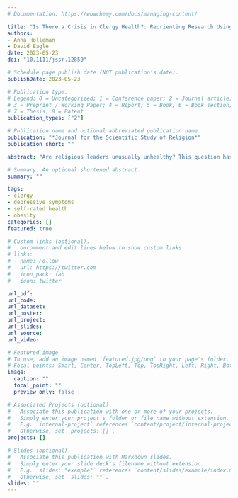 ```yaml
---
# Documentation: https://wowchemy.com/docs/managing-content/

title: "Is There a Crisis in Clergy Health?: Reorienting Research Using a National Sample"
authors:
- Anna Holleman
- David Eagle
date: 2023-05-23
doi: "10.1111/jssr.12859"

# Schedule page publish date (NOT publication's date).
publishDate: 2023-05-23

# Publication type.
# Legend: 0 = Uncategorized; 1 = Conference paper; 2 = Journal article;
# 3 = Preprint / Working Paper; 4 = Report; 5 = Book; 6 = Book section;
# 7 = Thesis; 8 = Patent
publication_types: ["2"]

# Publication name and optional abbreviated publication name.
publication: "*Journal for the Scientific Study of Religion*"
publication_short: ""

abstract: "Are religious leaders unusually unhealthy? This question has long occupied scholars interested in the study of religious institutions, and a significant body of research has examined the causes, correlates, and effects of poor health among clergy. In this study, we aimed to: (1) outline the development of, and bias inherent to, the scholarly understanding of clergy health over the past 50 years; (2) test, using a recently collected nationally representative sample of clergy, the standing assumption that clergy are an especially unhealthy vocational group, specifically in terms of depression, obesity, and self-rated health; and (3) identify the major correlates of health among clergy using these data. Contrary to the recent tenor of scholarly research on this subject, our research revealed that clergy are not a particularly unhealthy group. We suggest potential pathways forward to ameliorate the bias inherent in the research into clergy well-being."

# Summary. An optional shortened abstract.
summary: ""

tags:
- clergy
- depressive symptoms
- self-rated health
- obesity
categories: []
featured: true

# Custom links (optional).
#   Uncomment and edit lines below to show custom links.
# links:
# - name: Follow
#   url: https://twitter.com
#   icon_pack: fab
#   icon: twitter

url_pdf:
url_code:
url_dataset:
url_poster:
url_project:
url_slides:
url_source:
url_video:

# Featured image
# To use, add an image named `featured.jpg/png` to your page's folder. 
# Focal points: Smart, Center, TopLeft, Top, TopRight, Left, Right, BottomLeft, Bottom, BottomRight.
image:
  caption: ""
  focal_point: ""
  preview_only: false

# Associated Projects (optional).
#   Associate this publication with one or more of your projects.
#   Simply enter your project's folder or file name without extension.
#   E.g. `internal-project` references `content/project/internal-project/index.md`.
#   Otherwise, set `projects: []`.
projects: []

# Slides (optional).
#   Associate this publication with Markdown slides.
#   Simply enter your slide deck's filename without extension.
#   E.g. `slides: "example"` references `content/slides/example/index.md`.
#   Otherwise, set `slides: ""`.
slides: ""
---
```


